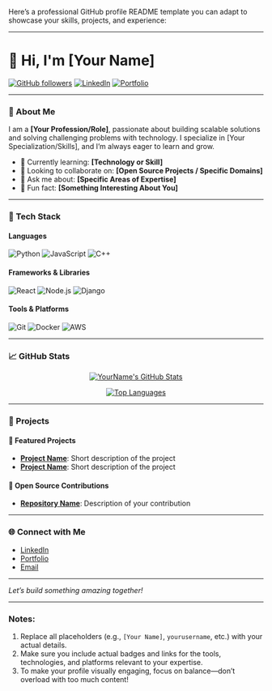 
Here’s a professional GitHub profile README template you can adapt to showcase your skills, projects, and experience:

---

# 👋 Hi, I'm [Your Name]  

[![GitHub followers](https://img.shields.io/github/followers/yourusername?label=Follow%20Me&style=social)](https://github.com/yourusername)
[![LinkedIn](https://img.shields.io/badge/LinkedIn-Connect-blue)](https://www.linkedin.com/in/yourusername)
[![Portfolio](https://img.shields.io/badge/Portfolio-Visit%20My%20Site-orange)](https://yourportfolio.com)

---

### 🚀 About Me  

I am a **[Your Profession/Role]**, passionate about building scalable solutions and solving challenging problems with technology. I specialize in [Your Specialization/Skills], and I’m always eager to learn and grow.  

- 🌱 Currently learning: **[Technology or Skill]**  
- 👯 Looking to collaborate on: **[Open Source Projects / Specific Domains]**  
- 💬 Ask me about: **[Specific Areas of Expertise]**  
- 🎯 Fun fact: **[Something Interesting About You]**

---

### 🔧 Tech Stack  

#### Languages  
![Python](https://img.shields.io/badge/Python-3670A0?style=for-the-badge&logo=python&logoColor=ffdd54)
![JavaScript](https://img.shields.io/badge/JavaScript-F7DF1E?style=for-the-badge&logo=javascript&logoColor=black)
![C++](https://img.shields.io/badge/C%2B%2B-00599C?style=for-the-badge&logo=cplusplus&logoColor=white)

#### Frameworks & Libraries  
![React](https://img.shields.io/badge/React-20232A?style=for-the-badge&logo=react&logoColor=61DAFB)
![Node.js](https://img.shields.io/badge/Node.js-339933?style=for-the-badge&logo=nodedotjs&logoColor=white)
![Django](https://img.shields.io/badge/Django-092E20?style=for-the-badge&logo=django&logoColor=green)

#### Tools & Platforms  
![Git](https://img.shields.io/badge/Git-F05032?style=for-the-badge&logo=git&logoColor=white)
![Docker](https://img.shields.io/badge/Docker-2496ED?style=for-the-badge&logo=docker&logoColor=white)
![AWS](https://img.shields.io/badge/Amazon%20AWS-232F3E?style=for-the-badge&logo=amazonaws&logoColor=white)

---

### 📈 GitHub Stats  

<div align="center">
  
[![YourName's GitHub Stats](https://github-readme-stats.vercel.app/api?username=yourusername&show_icons=true&hide_border=true&theme=radical)](https://github.com/yourusername)
  
[![Top Languages](https://github-readme-stats.vercel.app/api/top-langs/?username=yourusername&layout=compact&hide_border=true&theme=radical)](https://github.com/yourusername)
  
</div>

---

### 🌟 Projects  

#### 📌 Featured Projects  
- **[Project Name](https://github.com/yourusername/project)**: Short description of the project  
- **[Project Name](https://github.com/yourusername/project)**: Short description of the project  

#### 🔭 Open Source Contributions  
- **[Repository Name](https://github.com/opensourceproject)**: Description of your contribution  

---

### 🌐 Connect with Me  

- [LinkedIn](https://linkedin.com/in/yourusername)  
- [Portfolio](https://yourportfolio.com)  
- [Email](mailto:youremail@example.com)

---

*Let’s build something amazing together!*

---

### Notes:  
1. Replace all placeholders (e.g., `[Your Name]`, `yourusername`, etc.) with your actual details.  
2. Make sure you include actual badges and links for the tools, technologies, and platforms relevant to your expertise.  
3. To make your profile visually engaging, focus on balance—don’t overload with too much content!
